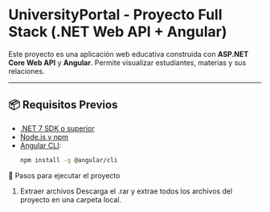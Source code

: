 # UniversityPortal - Proyecto Full Stack (.NET Web API + Angular)

Este proyecto es una aplicación web educativa construida con **ASP.NET Core Web API** y **Angular**. Permite visualizar estudiantes, materias y sus relaciones.

---

## 📦 Requisitos Previos

- [.NET 7 SDK o superior](https://dotnet.microsoft.com/en-us/download)
- [Node.js y npm](https://nodejs.org/)
- [Angular CLI](https://angular.io/cli):  
  ```bash
  npm install -g @angular/cli

🚀 Pasos para ejecutar el proyecto
1. Extraer archivos
Descarga el .rar y extrae todos los archivos del proyecto en una carpeta local.
